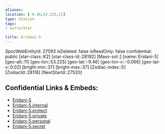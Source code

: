 ```yaml
---
aliases: 
location: [-9.46,53.225,11]
type: Station
tags:
- astro/Star

title: Eridani-5
---
```

SpocWebEntityId: 27593
isDeleted: false
isReadOnly: false
confidential: public
[star-class::K2]
[star-class-id::28192]
[Mass-sol::]
[name::Eridani-5]
[geo-alt::11]
[geo-lon::53.225]
[geo-lat::-9.46]
[geo-lon-v::-0.066]
[geo-lat-v::0.02]
[bright-min::37]
[bright-max::37]
[Zodiac-index::5]
[ZodiacId::28118]
[NextStarId::27520]



## Confidential Links & Embeds: 
- [Eridani-5](../../../_public/astro/Star/Eridani-5.md) 
- [Eridani-5.internal](../../../_internal/astro/Star/Eridani-5.internal.md) 
- [Eridani-5.protect](../../../_protect/astro/Star/Eridani-5.protect.md) 
- [Eridani-5.private](../../../_private/astro/Star/Eridani-5.private.md) 
- [Eridani-5.personal](../../../_personal/astro/Star/Eridani-5.personal.md) 
- [Eridani-5.secret](../../../_secret/astro/Star/Eridani-5.secret.md)

